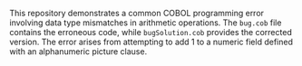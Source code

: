 This repository demonstrates a common COBOL programming error involving data type mismatches in arithmetic operations. The `bug.cob` file contains the erroneous code, while `bugSolution.cob` provides the corrected version.  The error arises from attempting to add 1 to a numeric field defined with an alphanumeric picture clause.